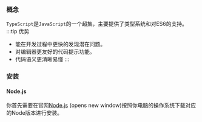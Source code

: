 ### 概念
`TypeScript`是`JavaScript`的一个超集，主要提供了类型系统和对ES6的支持。
:::tip 优势
* 能在开发过程中更快的发现潜在问题。
* 对编辑器更友好的代码提示功能。
* 代码语义更清晰易懂
:::

### 安装
#### Node.js
你首先需要在官网[Node.js](https://nodejs.org/zh-cn/) (opens new window)按照你电脑的操作系统下载对应的Node版本进行安装。

